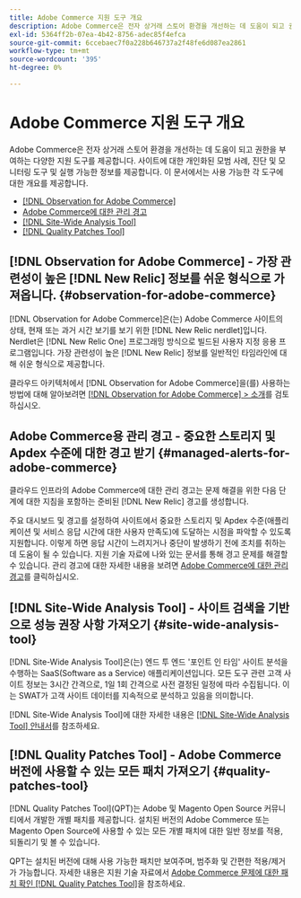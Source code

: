 ```yaml
---
title: Adobe Commerce 지원 도구 개요
description: Adobe Commerce은 전자 상거래 스토어 환경을 개선하는 데 도움이 되고 권한을 부여하는 다양한 지원 도구를 제공합니다.
exl-id: 5364ff2b-07ea-4b42-8756-adec85f4efca
source-git-commit: 6ccebaec7f0a228b646737a2f48fe6d087ea2861
workflow-type: tm+mt
source-wordcount: '395'
ht-degree: 0%

---
```


# Adobe Commerce 지원 도구 개요

Adobe Commerce은 전자 상거래 스토어 환경을 개선하는 데 도움이 되고 권한을 부여하는 다양한 지원 도구를 제공합니다.
사이트에 대한 개인화된 모범 사례, 진단 및 모니터링 도구 및 실행 가능한 정보를 제공합니다.
이 문서에서는 사용 가능한 각 도구에 대한 개요를 제공합니다.

* [[!DNL Observation for Adobe Commerce]](#observation-for-adobe-commerce)
* [Adobe Commerce에 대한 관리 경고](#managed-alerts-for-adobe-commerce)
* [[!DNL Site-Wide Analysis Tool]](#site-wide-analysis-tool)
* [[!DNL Quality Patches Tool]](#quality-patches-tool)

## [!DNL Observation for Adobe Commerce] - 가장 관련성이 높은 [!DNL New Relic] 정보를 쉬운 형식으로 가져옵니다. {#observation-for-adobe-commerce}

[!DNL Observation for Adobe Commerce]은(는) Adobe Commerce 사이트의 상태, 현재 또는 과거 시간 보기를 보기 위한 [!DNL New Relic nerdlet]입니다. Nerdlet은 [!DNL New Relic One] 프로그래밍 방식으로 빌드된 사용자 지정 응용 프로그램입니다. 가장 관련성이 높은 [!DNL New Relic] 정보를 일반적인 타임라인에 대해 쉬운 형식으로 제공합니다.

클라우드 아키텍처에서 [!DNL Observation for Adobe Commerce]을(를) 사용하는 방법에 대해 알아보려면 [[!DNL Observation for Adobe Commerce] > 소개](https://experienceleague.adobe.com/docs/commerce-operations/tools/observation-for-adobe-commerce/intro.html)를 검토하십시오.

## Adobe Commerce용 관리 경고 - 중요한 스토리지 및 Apdex 수준에 대한 경고 받기  {#managed-alerts-for-adobe-commerce}

클라우드 인프라의 Adobe Commerce에 대한 관리 경고는 문제 해결을 위한 다음 단계에 대한 지침을 포함하는 준비된 [!DNL New Relic] 경고를 생성합니다.

주요 대시보드 및 경고를 설정하여 사이트에서 중요한 스토리지 및 Apdex 수준(애플리케이션 및 서비스 응답 시간에 대한 사용자 만족도)에 도달하는 시점을 파악할 수 있도록 지원합니다. 이렇게 하면 응답 시간이 느려지거나 중단이 발생하기 전에 조치를 취하는 데 도움이 될 수 있습니다. 지원 기술 자료에 나와 있는 문서를 통해 경고 문제를 해결할 수 있습니다. 관리 경고에 대한 자세한 내용을 보려면 [Adobe Commerce에 대한 관리 경고](https://experienceleague.adobe.com/en/docs/commerce-operations/tools/managed-alerts-for-adobe-commerce/managed-alerts-for-magento-commerce)를 클릭하십시오.


## [!DNL Site-Wide Analysis Tool] - 사이트 검색을 기반으로 성능 권장 사항 가져오기 {#site-wide-analysis-tool}

[!DNL Site-Wide Analysis Tool]은(는) 엔드 투 엔드 &#39;포인트 인 타임&#39; 사이트 분석을 수행하는 SaaS(Software as a Service) 애플리케이션입니다. 모든 도구 관련 고객 사이트 정보는 3시간 간격으로, 1일 1회 간격으로 사전 결정된 일정에 따라 수집됩니다. 이는 SWAT가 고객 사이트 데이터를 지속적으로 분석하고 있음을 의미합니다.

[!DNL Site-Wide Analysis Tool]에 대한 자세한 내용은 [[!DNL Site-Wide Analysis Tool] 안내서](https://experienceleague.adobe.com/docs/commerce-operations/tools/site-wide-analysis-tool/intro.html)를 참조하세요.

## [!DNL Quality Patches Tool] - Adobe Commerce 버전에 사용할 수 있는 모든 패치 가져오기 {#quality-patches-tool}

[!DNL Quality Patches Tool]&#x200B;(QPT)는 Adobe 및 Magento Open Source 커뮤니티에서 개발한 개별 패치를 제공합니다. 설치된 버전의 Adobe Commerce 또는 Magento Open Source에 사용할 수 있는 모든 개별 패치에 대한 일반 정보를 적용, 되돌리기 및 볼 수 있습니다.

QPT는 설치된 버전에 대해 사용 가능한 패치만 보여주며, 범주화 및 간편한 적용/제거가 가능합니다. 자세한 내용은 지원 기술 자료에서 [Adobe Commerce 문제에 대한 패치 확인 [!DNL Quality Patches Tool]](/help/support-tools/patches-available-in-qpt-tool/check-patch-for-magento-issue-with-magento-quality-patches.md)을 참조하세요.
